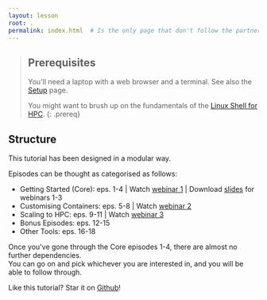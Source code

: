 ```yaml
---
layout: lesson
root: .
permalink: index.html  # Is the only page that don't follow the partner /:path/index.html
---
```



> ## Prerequisites
>
> You'll need a laptop with a web browser and a terminal. See also the [Setup](./setup.html) page.
> 
> You might want to brush up on the fundamentals of the [Linux Shell for HPC](https://pawseysc.github.io/shell-hpc/).
{: .prereq}


## Structure

This tutorial has been designed in a modular way.

Episodes can be thought as categorised as follows:
* Getting Started (Core): eps. 1-4 | Watch [webinar 1](https://www.youtube.com/watch?v=InvDom3dec8) | Download [slides](https://support.pawsey.org.au/documentation/download/attachments/2162899/Containers%20on%20HPC%20and%20Cloud%20with%20Singularity.pdf?api=v2) for webinars 1-3
* Customising Containers: eps. 5-8 | Watch [webinar 2](https://www.youtube.com/watch?v=-e4nVO1vWrw)
* Scaling to HPC: eps. 9-11 | Watch [webinar 3](https://www.youtube.com/watch?v=RYnWTFJdZ-Y)
* Bonus Episodes: eps. 12-15
* Other Tools: eps. 16-18

Once you've gone through the Core episodes 1-4, there are almost no further dependencies.  
You can go on and pick whichever you are interested in, and you will be able to follow through.

Like this tutorial?  Star it on [Github](https://github.com/pawseySC/singularity-containers)!

